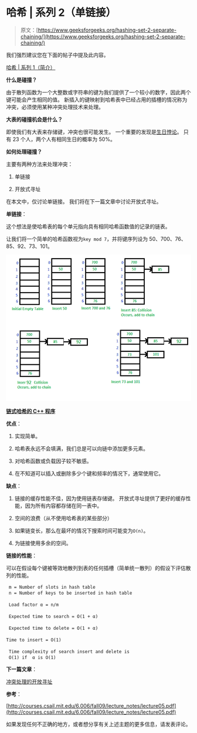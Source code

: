 # 哈希 | 系列 2（单链接）

> 原文：[https://www.geeksforgeeks.org/hashing-set-2-separate-chaining/](https://www.geeksforgeeks.org/hashing-set-2-separate-chaining/)

我们强烈建议您在下面的帖子中提及此内容。

[哈希 | 系列 1（简介）](https://www.geeksforgeeks.org/hashing-set-1-introduction/)

**什么是碰撞？**

由于散列函数为一个大整数或字符串的键为我们提供了一个较小的数字，因此两个键可能会产生相同的值。 新插入的键映射到哈希表中已经占用的插槽的情况称为冲突，必须使用某种冲突处理技术来处理。

**大表的碰撞机会是什么？**

即使我们有大表来存储键，冲突也很可能发生。 一个重要的发现是[生日悖论](https://www.geeksforgeeks.org/birthday-paradox/)。 只有 23 个人，两个人有相同生日的概率为 50%。

**如何处理碰撞？**

主要有两种方法来处理冲突：

1.  单链接

2.  开放式寻址

在本文中，仅讨论单链接。 我们将在下一篇文章中讨论开放式寻址。

**单链接**：

这个想法是使哈希表的每个单元指向具有相同哈希函数值的记录的链表。

让我们将一个简单的哈希函数视为`key mod 7`，并将键序列设为 50、700、76、85、92、73、101。

[![hashChaining](img/87b2f4b25bdb1c562607a6c32a013a07.png)](https://media.geeksforgeeks.org/wp-content/cdn-uploads/gq/2015/07/hashChaining1.png)

[**链式哈希的 C++ 程序**](https://www.geeksforgeeks.org/c-program-hashing-chaining/)

**优点**：

1.  实现简单。

2.  哈希表永远不会填满，我们总是可以向链中添加更多元素。

3.  对哈希函数或负载因子较不敏感。

4.  在不知道可以插入或删除多少个键和频率的情况下，通常使用它。

**缺点**：

1.  链接的缓存性能不佳，因为使用链表存储键。 开放式寻址提供了更好的缓存性能，因为所有内容都存储在同一表中。

2.  空间的浪费（从不使用哈希表的某些部分）

3.  如果链变长，那么在最坏的情况下搜索时间可能变为`O(n)`。

4.  为链接使用多余的空间。

**链接的性能**：

可以在假设每个键被等效地散列到表的任何插槽（简单统一散列）的假设下评估散列的性能。

```
 m = Number of slots in hash table
 n = Number of keys to be inserted in hash table

 Load factor α = n/m 

 Expected time to search = O(1 + α)

 Expected time to delete = O(1 + α)

Time to insert = O(1)

 Time complexity of search insert and delete is 
 O(1) if  α is O(1)

```

**下一篇文章**：

[冲突处理的开放寻址](http://quiz.geeksforgeeks.org/hashing-set-3-open-addressing/)

**参考**：

[http://courses.csail.mit.edu/6.006/fall09/lecture_notes/lecture05.pdf](http://courses.csail.mit.edu/6.006/fall09/lecture_notes/lecture05.pdf)

如果发现任何不正确的地方，或者想分享有关上述主题的更多信息，请发表评论。

